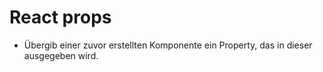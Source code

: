 # React props

* Übergib einer zuvor erstellten Komponente ein Property, das in dieser ausgegeben wird.